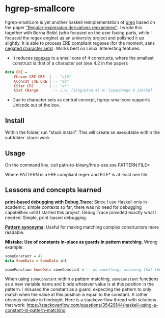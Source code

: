 # hgrep-smallcore

hgrep-smallcore is yet another haskell reimplementation of [grep](https://en.wikipedia.org/wiki/Grep) based on the paper ["Regular-expression derivatives reexamined"](https://www.ccs.neu.edu/home/turon/re-deriv.pdf). I wrote this together with Borna Bešić (who focused on the user facing parts, while I focused the regex engine) as an university project and polished it up slightly. It is able to process ERE compliant regexes (for the moment, sans [negated character sets](https://www.regular-expressions.info/charclass.html)). Works best on Linux. Interesting features:

* It reduces [regexes](https://www.regular-expressions.info/posix.html) to a small core of 4 constructs, where the smallest construct is that of a character set (see 4.2 in the paper):
``` Haskell
data CRE =
    CUnion CRE CRE  | -- "a|b"
    CConcat CRE CRE | -- "ab" 
    CStar CRE       | -- "a*"
    CSet CRange       -- i.e. [Singleton 4] or [SpanRange 0 136756]
```

* Due to character sets as central concept, hgrep-smallcore supports Unicode out of the box.

Install
---
Within the folder, run "stack install". This will create an executable within the subfolder .stack-work.

Usage
---
On the command line, call path-to-binary/hrep-exe.exe PATTERN FILE* 

Where PATTERN is a ERE compliant regex and FILE* is at least one file.

Lessons and concepts learned
----
**[print-based debugging with Debug.Trace](https://hackage.haskell.org/package/base-4.14.0.0/docs/Debug-Trace.html):** Since I use Haskell only in academic, simple contexts so far, there was no need for debugging capabilities until I started this project. Debug.Trace provided exactly what I needed: Simple, print-based debugging.

**[Pattern synonyms](https://gitlab.haskell.org/ghc/ghc/-/wikis/pattern-synonyms):** Useful for making matching complex constructors more readable.

**Mistake: Use of constants in-place as guards in pattern matching.** Wrong example:
``` Haskell
someConstant = 42
data SomeData = SomeData int

someFunction SomeData someConstant = -- do something, assuming that the input is (SomeData 42)
```
When using `someConstant` within a pattern matching, `someConstant` functions as a new variable name and binds whatever value is at this position in the pattern. I misused the constant as a guard, expecting the pattern to only match when the value at this position is equal to the constant. A rather obvious mistake in hindsight. Here is a stackoverflow thread with solutions that work: https://stackoverflow.com/questions/35429144/haskell-using-a-constant-in-pattern-matching

